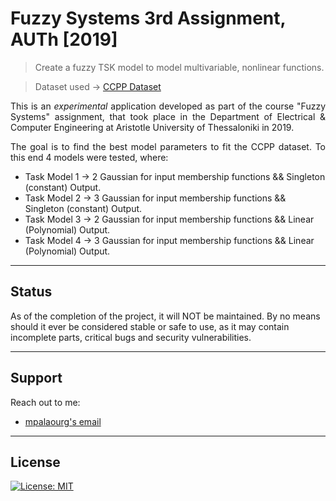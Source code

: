 # Fuzzy Systems 3rd Assignment, AUTh [2019]
> Create a fuzzy TSK model to model multivariable, nonlinear functions.

> Dataset used	-> [CCPP Dataset](https://archive.ics.uci.edu/ml/datasets/combined+cycle+power+plant)

<p align="justify">
This is an <i>experimental</i> application developed as part of the course "Fuzzy Systems" assignment, that took place in the Department of Electrical & Computer Engineering at Aristotle University of Thessaloniki in 2019.
</p>

<p align="justify">
The goal is to find the best model parameters to fit the CCPP dataset. To this end 4 models were tested, where:
<ul>
  <li>Task Model 1 -> 2 Gaussian for input membership functions && Singleton (constant)   Output.</li>
  <li>Task Model 2 -> 3 Gaussian for input membership functions && Singleton (constant)   Output.</li>
  <li>Task Model 3 -> 2 Gaussian for input membership functions && Linear    (Polynomial) Output.</li>
  <li>Task Model 4 -> 3 Gaussian for input membership functions && Linear    (Polynomial) Output.</li>
</ul> 
</p>

---

## Status

As of the completion of the project, it will NOT be maintained. By no means should it ever be considered stable or safe to use, as it may contain incomplete parts, critical bugs and security vulnerabilities.

---

## Support

Reach out to me:

- [mpalaourg's email](mailto:gbalaouras@gmail.com "gbalaouras@gmail.com")

---

## License

[![License: MIT](https://img.shields.io/badge/License-MIT-yellow.svg)](https://github.com/mpalaourg/FuzzySystems_Regression/blob/master/LICENSE)
